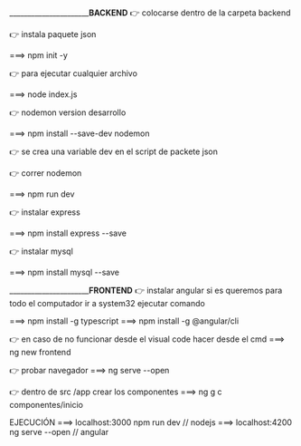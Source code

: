 ________________________________________________BACKEND__________________________
👉 colocarse dentro de la carpeta backend

👉 instala paquete json

===> npm init -y

👉 para ejecutar cualquier archivo

===> node index.js

👉 nodemon version desarrollo

===> npm install --save-dev nodemon

👉 se crea una variable dev en el script de packete json

👉 correr nodemon

===> npm run dev

👉 instalar express

===> npm install express --save

👉 instalar mysql

===> npm install mysql --save

________________________________________________FRONTEND__________________________
👉 instalar angular si es queremos para todo el computador ir a system32 ejecutar comando

===> npm install -g typescript
===> npm install -g @angular/cli

👉 en caso de no funcionar desde el visual code hacer desde el cmd
===> ng new frontend

👉 probar navegador
===> ng serve --open

👉 dentro de src /app crear los componentes
===> ng g c componentes/inicio



EJECUCIÓN
===> localhost:3000  npm run dev  // nodejs
===> localhost:4200  ng serve --open   // angular

